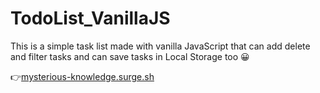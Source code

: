 # TodoList_VanillaJS
This is a simple task list made with vanilla JavaScript that can add delete and filter tasks and can save tasks in Local Storage too 	&#128512;

&#128073;[mysterious-knowledge.surge.sh](mysterious-knowledge.surge.sh)

